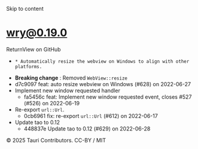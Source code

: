 Skip to content
# wry@0.19.0
ReturnView on GitHub
  *     * Automatically resize the webview on Windows to align with other platforms.
  * **Breaking change** : Removed `WebView::resize`
  * d7c9097 feat: auto resize webview on Windows (#628) on 2022-06-27
  * Implement new window requested handler 
    * fa5456c feat: Implement new window requested event, closes #527 (#526) on 2022-06-19
  * Re-export `url::Url`. 
    * 0cb6961 fix: re-export `url::Url` (#612) on 2022-06-17
  * Update tao to 0.12 
    * 448837e Update tao to 0.12 (#629) on 2022-06-28


© 2025 Tauri Contributors. CC-BY / MIT
